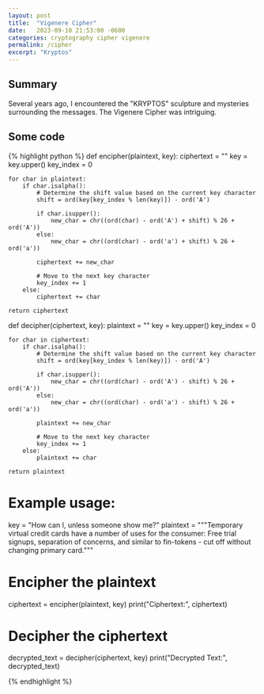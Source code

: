 ```yaml
---
layout: post
title:  "Vigenere Cipher"
date:   2023-09-10 21:53:00 -0600
categories: cryptography cipher vigenere
permalink: /cipher
excerpt: "Kryptos"
---
```

## Summary
Several years ago, I encountered the "KRYPTOS" sculpture and mysteries surrounding the messages. The Vigenere Cipher was intriguing.

## Some code
{% highlight python %}
def encipher(plaintext, key):
    ciphertext = ""
    key = key.upper()
    key_index = 0

    for char in plaintext:
        if char.isalpha():
            # Determine the shift value based on the current key character
            shift = ord(key[key_index % len(key)]) - ord('A')

            if char.isupper():
                new_char = chr((ord(char) - ord('A') + shift) % 26 + ord('A'))
            else:
                new_char = chr((ord(char) - ord('a') + shift) % 26 + ord('a'))

            ciphertext += new_char

            # Move to the next key character
            key_index += 1
        else:
            ciphertext += char

    return ciphertext


def decipher(ciphertext, key):
    plaintext = ""
    key = key.upper()
    key_index = 0

    for char in ciphertext:
        if char.isalpha():
            # Determine the shift value based on the current key character
            shift = ord(key[key_index % len(key)]) - ord('A')

            if char.isupper():
                new_char = chr((ord(char) - ord('A') - shift) % 26 + ord('A'))
            else:
                new_char = chr((ord(char) - ord('a') - shift) % 26 + ord('a'))

            plaintext += new_char

            # Move to the next key character
            key_index += 1
        else:
            plaintext += char

    return plaintext


# Example usage:
key = "How can I, unless someone show me?"
plaintext = """Temporary virtual credit cards have a number of uses for the consumer: Free trial signups, separation of concerns, and similar to fin-tokens - cut off without changing primary card."""

# Encipher the plaintext
ciphertext = encipher(plaintext, key)
print("Ciphertext:", ciphertext)

# Decipher the ciphertext
decrypted_text = decipher(ciphertext, key)
print("Decrypted Text:", decrypted_text)

{% endhighlight %}
